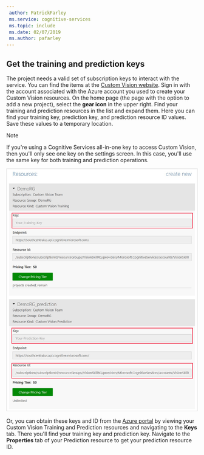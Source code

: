 ```yaml
---
 author: PatrickFarley
 ms.service: cognitive-services
 ms.topic: include
 ms.date: 02/07/2019
 ms.author: pafarley
---
```


## Get the training and prediction keys

The project needs a valid set of subscription keys to interact with the service. You can find the items at the  [Custom Vision website](https://customvision.ai). Sign in with the account associated with the Azure account you used to create your Custom Vision resources. On the home page (the page with the option to add a new project), select the __gear icon__ in the upper right. Find your training and prediction resources in the list and expand them. Here you can find your training key, prediction key, and prediction resource ID values. Save these values to a temporary location.

> [!NOTE]
> If you're using a Cognitive Services all-in-one key to access Custom Vision, then you'll only see one key on the settings screen. In this case, you'll use the same key for both training and prediction operations.

![Image of the keys UI](../media/csharp-tutorial/training-prediction-keys.png)

Or, you can obtain these keys and ID from the [Azure portal](https://www.portal.azure.com) by viewing your Custom Vision Training and Prediction resources and navigating to the __Keys__ tab. There you'll find your training key and prediction key. Navigate to the __Properties__ tab of your Prediction resource to get your prediction resource ID.

